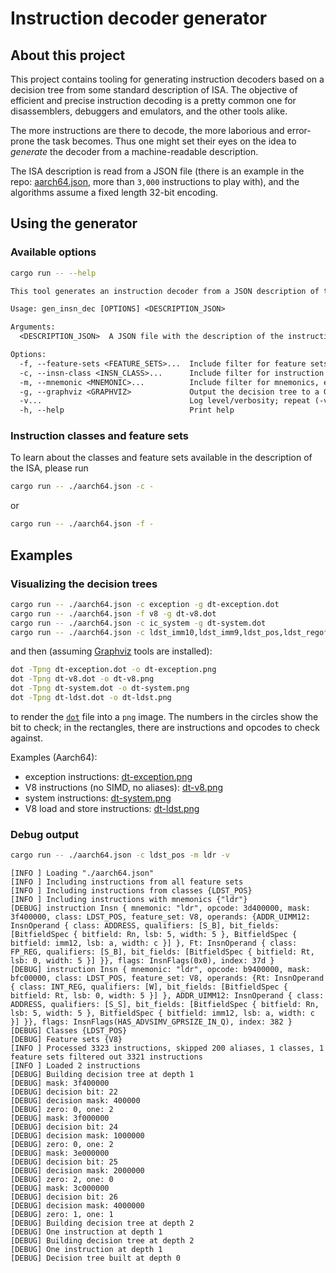 # Instruction decoder generator

## About this project

This project contains tooling for generating instruction decoders based on a decision
tree from some standard description of ISA. The objective of efficient and precise
instruction decoding is a pretty common one for disassemblers, debuggers and emulators,
and the other tools alike.

The more instructions are there to decode, the more laborious and error-prone the task
becomes. Thus one might set their eyes on the idea to _generate_ the decoder from a
machine-readable description.

The ISA description is read from a JSON file (there is an example in the repo:
[aarch64.json](./aarch64.json), more than `3,000` instructions to play with), and
the algorithms assume a fixed length 32-bit encoding.

## Using the generator

### Available options

```sh
cargo run -- --help
```

```txt
This tool generates an instruction decoder from a JSON description of the ISA

Usage: gen_insn_dec [OPTIONS] <DESCRIPTION_JSON>

Arguments:
  <DESCRIPTION_JSON>  A JSON file with the description of the instruction set architecture

Options:
  -f, --feature-sets <FEATURE_SETS>...  Include filter for feature sets, e.g. "v8,simd". Case-insensitive, ignored if not provided
  -c, --insn-class <INSN_CLASS>...      Include filter for instruction classes, e.g. "addsub_imm,ldst_pos,exception". Case-insensitive, ignored if not provided
  -m, --mnemonic <MNEMONIC>...          Include filter for mnemonics, e.g. "adc,ldp". Case-insensitive, ignored if not provided
  -g, --graphviz <GRAPHVIZ>             Output the decision tree to a Graphviz DOT file
  -v...                                 Log level/verbosity; repeat (-v, -vv, ...) to increase the verbosity
  -h, --help                            Print help

```

### Instruction classes and feature sets

To learn about the classes and feature sets available in the description of the ISA,
please run

```sh
cargo run -- ./aarch64.json -c -
```

or

```sh
cargo run -- ./aarch64.json -f -
```

## Examples

### Visualizing the decision trees

```sh
cargo run -- ./aarch64.json -c exception -g dt-exception.dot
cargo run -- ./aarch64.json -f v8 -g dt-v8.dot
cargo run -- ./aarch64.json -c ic_system -g dt-system.dot
cargo run -- ./aarch64.json -c ldst_imm10,ldst_imm9,ldst_pos,ldst_regoff,ldst_unpriv,ldst_unscaled,ldstexcl,ldstnapair_offs,ldstpair_indexed,ldstpair_off,loadlit -f v8 -g dt-ldst.dot 
```

and then (assuming [Graphviz](https://graphviz.org/) tools are installed):

```sh
dot -Tpng dt-exception.dot -o dt-exception.png 
dot -Tpng dt-v8.dot -o dt-v8.png 
dot -Tpng dt-system.dot -o dt-system.png 
dot -Tpng dt-ldst.dot -o dt-ldst.png 
```

to render the [`dot`](https://graphviz.org/doc/info/lang.html) file into a `png`
image. The numbers in the circles show the bit to check; in the rectangles, there
are instructions and opcodes to check against.

Examples (Aarch64):

- exception instructions: [dt-exception.png](./img/dt-exception.png)
- V8 instructions (no SIMD, no aliases): [dt-v8.png](./img/dt-v8.png)
- system instructions: [dt-system.png](./img/dt-system.png)
- V8 load and store instructions: [dt-ldst.png](./img/dt-ldst.png)

### Debug output

```sh
cargo run -- ./aarch64.json -c ldst_pos -m ldr -v
```

```log
[INFO ] Loading "./aarch64.json"
[INFO ] Including instructions from all feature sets
[INFO ] Including instructions from classes {LDST_POS}
[INFO ] Including instructions with mnemonics {"ldr"}
[DEBUG] instruction Insn { mnemonic: "ldr", opcode: 3d400000, mask: 3f400000, class: LDST_POS, feature_set: V8, operands: {ADDR_UIMM12: InsnOperand { class: ADDRESS, qualifiers: [S_B], bit_fields: [BitfieldSpec { bitfield: Rn, lsb: 5, width: 5 }, BitfieldSpec { bitfield: imm12, lsb: a, width: c }] }, Ft: InsnOperand { class: FP_REG, qualifiers: [S_B], bit_fields: [BitfieldSpec { bitfield: Rt, lsb: 0, width: 5 }] }}, flags: InsnFlags(0x0), index: 37d }
[DEBUG] instruction Insn { mnemonic: "ldr", opcode: b9400000, mask: bfc00000, class: LDST_POS, feature_set: V8, operands: {Rt: InsnOperand { class: INT_REG, qualifiers: [W], bit_fields: [BitfieldSpec { bitfield: Rt, lsb: 0, width: 5 }] }, ADDR_UIMM12: InsnOperand { class: ADDRESS, qualifiers: [S_S], bit_fields: [BitfieldSpec { bitfield: Rn, lsb: 5, width: 5 }, BitfieldSpec { bitfield: imm12, lsb: a, width: c }] }}, flags: InsnFlags(HAS_ADVSIMV_GPRSIZE_IN_Q), index: 382 }
[DEBUG] Classes {LDST_POS}
[DEBUG] Feature sets {V8}
[INFO ] Processed 3323 instructions, skipped 200 aliases, 1 classes, 1 feature sets filtered out 3321 instructions
[INFO ] Loaded 2 instructions
[DEBUG] Building decision tree at depth 1
[DEBUG] mask: 3f400000
[DEBUG] decision bit: 22
[DEBUG] decision mask: 400000
[DEBUG] zero: 0, one: 2
[DEBUG] mask: 3f000000
[DEBUG] decision bit: 24
[DEBUG] decision mask: 1000000
[DEBUG] zero: 0, one: 2
[DEBUG] mask: 3e000000
[DEBUG] decision bit: 25
[DEBUG] decision mask: 2000000
[DEBUG] zero: 2, one: 0
[DEBUG] mask: 3c000000
[DEBUG] decision bit: 26
[DEBUG] decision mask: 4000000
[DEBUG] zero: 1, one: 1
[DEBUG] Building decision tree at depth 2
[DEBUG] One instruction at depth 1
[DEBUG] Building decision tree at depth 2
[DEBUG] One instruction at depth 1
[DEBUG] Decision tree built at depth 0
```
